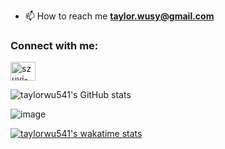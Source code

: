 

- 📫 How to reach me **taylor.wusy@gmail.com**

<h3 align="left">Connect with me:</h3>
<p align="left">
<a href="www.linkedin.com/in/szuyi-wu-ba2877280" target="blank"><img align="center" src="https://raw.githubusercontent.com/rahuldkjain/github-profile-readme-generator/master/src/images/icons/Social/linked-in-alt.svg" alt="szuyi-wu-ba2877280" height="30" width="40" /></a>
</p>

![taylorwu541's GitHub stats](https://github-readme-stats.vercel.app/api?username=taylorwu541&show_icons=true&theme=highcontrast)

![image](https://wakatime.com/badge/user/018afb9a-51a9-4a2c-81d5-40a73e2f23b5.svg)

[![taylorwu541's wakatime stats](https://github-readme-stats.vercel.app/api/wakatime?username=taylorwu541&langs_count=10&theme=onedark)](https://github.com/anuraghazra/github-readme-stats)
